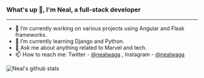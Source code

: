 ### What's up 👋, I'm Neal, a full-stack developer
---
- 🔭 I’m currently working on various projects using Angular and Flask frameworks.
- 🌱 I’m currently learning Django and Python.
- 💬 Ask me about anything related to Marvel and tech.
- 📫 How to reach me: Twitter - [@nealwaga](https://twitter.com/nealwaga) , Instagram - [@nealwaga](https://instagram.com/nealwaga)

![Neal's github stats](https://github-readme-stats.vercel.app/api?username=nealwaga)

<!-- [![Top Langs](https://github-readme-stats.vercel.app/api/top-langs/?username=nealwaga)](https://github.com/nealwaga/github-readme-stats) --!>

<!-- - 🤔 I’m looking for help with ...
 - ⚡ Fun fact:
 - 👯 I’m looking to collaborate on Twitter or YouTube. --!>
